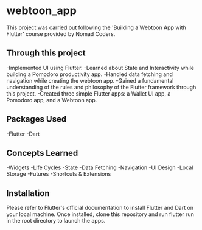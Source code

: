 # webtoon_app

This project was carried out following the 'Building a Webtoon App with Flutter' course provided by Nomad Coders.

## Through this project

-Implemented UI using Flutter.
-Learned about State and Interactivity while building a Pomodoro productivity app.
-Handled data fetching and navigation while creating the webtoon app.
-Gained a fundamental understanding of the rules and philosophy of the Flutter framework through this project.
-Created three simple Flutter apps: a Wallet UI app, a Pomodoro app, and a Webtoon app.

## Packages Used

-Flutter
-Dart

## Concepts Learned

-Widgets
-Life Cycles
-State
-Data Fetching
-Navigation
-UI Design
-Local Storage
-Futures
-Shortcuts & Extensions

## Installation

Please refer to Flutter's official documentation to install Flutter and Dart on your local machine. Once installed, clone this repository and run flutter run in the root directory to launch the apps.

